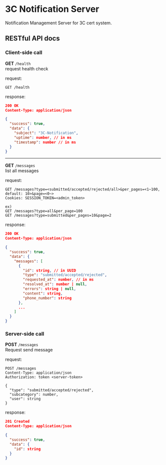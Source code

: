 # 3C Notification Server
Notification Management Server for 3C cert system.

## RESTful API docs

### Client-side call

**GET** `/health`\
request health check

request:
```
GET /health
```

response:
```json
200 OK
Content-Type: application/json

{
  "success": true,
  "data": {
    "subject": "3C-Notification",
    "uptime": number, // in ms
    "timestamp": number // in ms
  }
}
```

---

**GET** `/messages`\
list all messages

request:
```
GET /messages?type=<submitted/accepted/rejected/all>&per_pages=<1~100, default: 10>&page=<0~>
Cookies: SESSION_TOKEN=<admin_token>

ex)
GET /messages?type=all&per_page=100
GET /messages?type=submitted&per_pages=10&page=2
```

response:
```json
200 OK
Content-Type: application/json

{
  "success": true,
  "data": {
    "messages": [
      {
        "id": string, // in UUID
        "type": "submitted/accepted/rejected",
        "requested_at": number, // in ms
        "resolved_at": number | null,
        "errors": string | null,
        "content": string,
        "phone_number": string
      },
      ...
    ]
  }
}
```

### Server-side call

**POST** `/messages`\
Request send message

request:
```
POST /messages
Content-Type: application/json
Authorization: token <server-token>

{
  "type": "submitted/accepted/rejected",
  "subcategory": number,
  "user": string
}
```

response:
```json
201 Created
Content-Type: application/json

{
  "success": true,
  "data": {
    "id": string
  }
}
```


